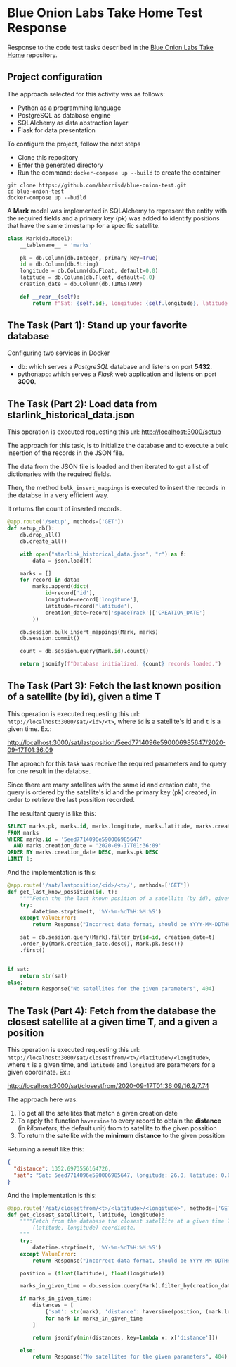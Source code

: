 # Blue Onion Labs Take Home Test Response

Response to the code test tasks described in
the [Blue Onion Labs Take Home](https://github.com/BlueOnionLabs/api-spacex-backend) repository.

## Project configuration

The approach selected for this activity was as follows:

- Python as a programming language
- PostgreSQL as database engine
- SQLAlchemy as data abstraction layer
- Flask for data presentation

To configure the project, follow the next steps

- Clone this repository
- Enter the generated directory
- Run the command: `docker-compose up --build` to create the container

```
git clone https://github.com/hharrisd/blue-onion-test.git
cd blue-onion-test
docker-compose up --build
```

A **Mark** model was implemented in SQLAlchemy to represent the entity with the required fields and a primary key (pk) was
added to identify positions that have the same timestamp for a specific satellite.

```python
class Mark(db.Model):
    __tablename__ = 'marks'

    pk = db.Column(db.Integer, primary_key=True)
    id = db.Column(db.String)
    longitude = db.Column(db.Float, default=0.0)
    latitude = db.Column(db.Float, default=0.0)
    creation_date = db.Column(db.TIMESTAMP)

    def __repr__(self):
        return f"Sat: {self.id}, longitude: {self.longitude}, latitude: {self.latitude} creation_date: {self.creation_date}"
```

## The Task (Part 1): Stand up your favorite database

Configuring two services in Docker

- db: which serves a _PostgreSQL_ database and listens on port **5432**.
- pythonapp: which serves a _Flask_ web application and listens on port **3000**.

## The Task (Part 2): Load data from starlink_historical_data.json

This operation is executed requesting this url: [http://localhost:3000/setup](http://localhost:3000/setup)

The approach for this task, is to initialize the database and to execute a bulk insertion of the records in the JSON
file.

The data from the JSON file is loaded and then iterated to get a list of dictionaries with the required fields.

Then, the method `bulk_insert_mappings` is executed to insert the records in the databse in a very efficient way.

It returns the count of inserted records.

```python
@app.route('/setup', methods=['GET'])
def setup_db():
    db.drop_all()
    db.create_all()

    with open("starlink_historical_data.json", "r") as f:
        data = json.load(f)

    marks = []
    for record in data:
        marks.append(dict(
            id=record['id'],
            longitude=record['longitude'],
            latitude=record['latitude'],
            creation_date=record['spaceTrack']['CREATION_DATE']
        ))

    db.session.bulk_insert_mappings(Mark, marks)
    db.session.commit()

    count = db.session.query(Mark.id).count()

    return jsonify(f"Database initialized. {count} records loaded.")
```

## The Task (Part 3): Fetch the last known position of a satellite (by id), given a time T

This operation is executed requesting this url: `http://localhost:3000/sat/<id>/<t>`, where `id` is a satellite's id
and `t`
is a given time. Ex.:

[http://localhost:3000/sat/lastposition/5eed7714096e590006985647/2020-09-17T01:36:09](http://localhost:3000/sat/lastposition/5eed7714096e590006985647/2020-09-17T01:36:09)

The aproach for this task was receive the required parameters and to query for one result in the databse.

Since there are many satellites with the same id and creation date, the query is ordered by the satellite's id and the
primary key (pk) created, in order to retrieve the last possition recorded.

The resultant query is like this:

```sql
SELECT marks.pk, marks.id, marks.longitude, marks.latitude, marks.creation_date
FROM marks
WHERE marks.id = '5eed7714096e590006985647'
  AND marks.creation_date = '2020-09-17T01:36:09'
ORDER BY marks.creation_date DESC, marks.pk DESC 
LIMIT 1;
```

And the implementation is this:

```python
@app.route('/sat/lastposition/<id>/<t>/', methods=['GET'])
def get_last_know_possition(id, t):
    """"Fetch the the last known position of a satellite (by id), given a time T"""
    try:
        datetime.strptime(t, '%Y-%m-%dT%H:%M:%S')
    except ValueError:
        return Response("Incorrect data format, should be YYYY-MM-DDTHH:MM:SS", 400)

    sat = db.session.query(Mark).filter_by(id=id, creation_date=t)
    .order_by(Mark.creation_date.desc(), Mark.pk.desc())
    .first()


if sat:
    return str(sat)
else:
    return Response("No satellites for the given parameters", 404)
```

## The Task (Part 4): Fetch from the database the closest satellite at a given time T, and a given a position

This operation is executed requesting this url: `http://localhost:3000/sat/closestfrom/<t>/<latitude>/<longitude>`,
where `t` is a given time, and `latitude` and `longitud` are parameters for a given coordinate. Ex.:

[http://localhost:3000/sat/closestfrom/2020-09-17T01:36:09/16.2/7.74](http://localhost:3000/sat/closestfrom/2020-09-17T01:36:09/16.2/7.74)

The approach here was:

1. To get all the satellites that match a given creation date
2. To apply the function `haversine` to every record to obtain the **distance** (in _kilometers_, the default unit) from to
   satellite to the given possition
3. To return the satellite with the **minimum distance** to the given possition

Returning a result like this:

```json
{
  "distance": 1352.6973556164726,
  "sat": "Sat: 5eed7714096e590006985647, longitude: 26.0, latitude: 0.0 creation_date: 2020-09-17 01:36:09"
}
```

And the implementation is this:

```python
@app.route('/sat/closestfrom/<t>/<latitude>/<longitude>', methods=['GET'])
def get_closest_satellite(t, latitude, longitude):
    """"Fetch from the database the closest satellite at a given time T, and a given a position on a globe as a
        (latitude, longitude) coordinate.
    """
    try:
        datetime.strptime(t, '%Y-%m-%dT%H:%M:%S')
    except ValueError:
        return Response("Incorrect data format, should be YYYY-MM-DDTHH:MM:SS", 400)

    position = (float(latitude), float(longitude))

    marks_in_given_time = db.session.query(Mark).filter_by(creation_date=t).all()

    if marks_in_given_time:
        distances = [
            {'sat': str(mark), 'distance': haversine(position, (mark.longitude, mark.latitude))}
            for mark in marks_in_given_time
        ]

        return jsonify(min(distances, key=lambda x: x['distance']))

    else:
        return Response("No satellites for the given parameters", 404)
```